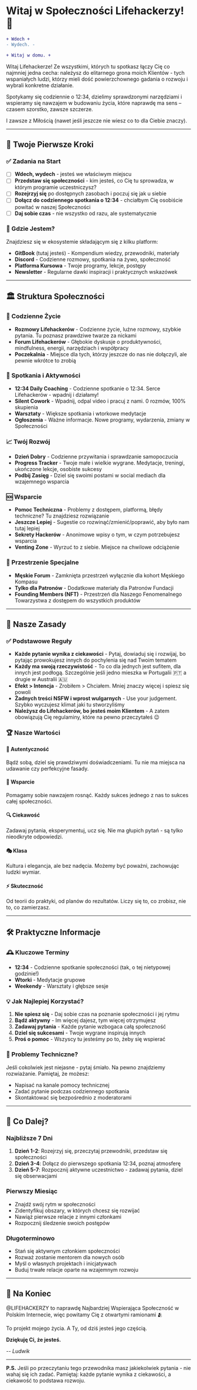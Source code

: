 # Witaj w Społeczności Lifehackerzy! 🎯

```diff
+ Wdech +
- Wydech. -  

+ Witaj w domu. +
```

Witaj Lifehackerze! Ze wszystkimi, których tu spotkasz łączy Cię co najmniej jedna cecha: należysz do elitarnego grona moich Klientów - tych wspaniałych ludzi, którzy mieli dość powierzchownego gadania o rozwoju i wybrali konkretne działanie.

Spotykamy się codziennie o 12:34, dzielimy sprawdzonymi narzędziami i wspieramy się nawzajem w budowaniu życia, które naprawdę ma sens – czasem szorstko, zawsze szczerze.

I zawsze z Miłością (nawet jeśli jeszcze nie wiesz co to dla Ciebie znaczy).

---

## 🚀 Twoje Pierwsze Kroki

### ✅ Zadania na Start
- [ ] **Wdech, wydech** - jesteś we właściwym miejscu
- [ ] **Przedstaw się społeczności** - kim jesteś, co Cię tu sprowadza, w którym programie uczestniczysz?
- [ ] **Rozejrzyj się** po dostępnych zasobach i poczuj się jak u siebie
- [ ] **Dołącz do codziennego spotkania o 12:34** - chciałbym Cię osobiście powitać w naszej Społeczności
- [ ] **Daj sobie czas** - nie wszystko od razu, ale systematycznie

### 📍 Gdzie Jestem?

Znajdziesz się w ekosystemie składającym się z kilku platform:

- **GitBook** (tutaj jesteś) - Kompendium wiedzy, przewodniki, materiały
- **Discord** - Codzienne rozmowy, spotkania na żywo, społeczność
- **Platforma Kursowa** - Twoje programy, lekcje, postępy
- **Newsletter** - Regularne dawki inspiracji i praktycznych wskazówek

---

## 🏛️ Struktura Społeczności

### 💬 Codzienne Życie
- **Rozmowy Lifehackerów** - Codzienne życie, luźne rozmowy, szybkie pytania. Tu poznasz prawdziwe twarze za nickami
- **Forum Lifehackerów** - Głębokie dyskusje o produktywności, mindfulness, energii, narzędziach i współpracy
- **Poczekalnia** - Miejsce dla tych, którzy jeszcze do nas nie dołączyli, ale pewnie wkrótce to zrobią

### 🎯 Spotkania i Aktywności
- **12:34 Daily Coaching** - Codzienne spotkanie o 12:34. Serce Lifehackerów - wpadnij i działamy!
- **Silent Cowork** - Wpadnij, odpal video i pracuj z nami. 0 rozmów, 100% skupienia
- **Warsztaty** - Większe spotkania i wtorkowe medytacje
- **Ogłoszenia** - Ważne informacje. Nowe programy, wydarzenia, zmiany w Społeczności

### 📈 Twój Rozwój
- **Dzień Dobry** - Codzienne przywitania i sprawdzanie samopoczucia
- **Progress Tracker** - Twoje małe i wielkie wygrane. Medytacje, treningi, ukończone lekcje, osobiste sukcesy
- **Podbij Zasięg** - Dziel się swoimi postami w social mediach dla wzajemnego wsparcia

### 🆘 Wsparcie
- **Pomoc Techniczna** - Problemy z dostępem, platformą, błędy techniczne? Tu znajdziesz rozwiązanie
- **Jeszcze Lepiej** - Sugestie co rozwinąć/zmienić/poprawić, aby było nam tutaj lepiej
- **Sekrety Hackerów** - Anonimowe wpisy o tym, w czym potrzebujesz wsparcia
- **Venting Zone** - Wyrzuć to z siebie. Miejsce na chwilowe odciążenie

### 💎 Przestrzenie Specjalne
- **Męskie Forum** - Zamknięta przestrzeń wyłącznie dla kohort Męskiego Kompasu
- **Tylko dla Patronów** - Dodatkowe materiały dla Patronów Fundacji
- **Founding Members (NFT)** - Przestrzeń dla Naszego Fenomenalnego Towarzystwa z dostępem do wszystkich produktów

---

## 📜 Nasze Zasady

### ✅ Podstawowe Reguły
- **Każde pytanie wynika z ciekawości** - Pytaj, dowiaduj się i rozwijaj, bo pytając prowokujesz innych do pochylenia się nad Twoim tematem
- **Każdy ma swoją rzeczywistość** - To co dla jednych jest sufitem, dla innych jest podłogą. Szczególnie jeśli jedno mieszka w Portugalii 🇵🇹 a drugie w Australii 🇦🇺
- **Efekt > Intencja** - Zrobiłem > Chciałem. Mniej znaczy więcej i spiesz się powoli
- **Żadnych treści NSFW i wprost wulgarnych** - Use your judgement. Szybko wyczujesz klimat jaki tu stworzyliśmy
- **Należysz do Lifehackerów, bo jesteś moim Klientem** - A zatem obowiązują Cię regulaminy, które na pewno przeczytałeś 😉

### 🏆 Nasze Wartości

#### 💎 **Autentyczność**
Bądź sobą, dziel się prawdziwymi doświadczeniami. Tu nie ma miejsca na udawanie czy perfekcyjne fasady.

#### 🤝 **Wsparcie**
Pomagamy sobie nawzajem rosnąć. Każdy sukces jednego z nas to sukces całej społeczności.

#### 🔍 **Ciekawość**
Zadawaj pytania, eksperymentuj, ucz się. Nie ma głupich pytań - są tylko nieodkryte odpowiedzi.

#### 🎭 **Klasa**
Kultura i elegancja, ale bez nadęcia. Możemy być poważni, zachowując ludzki wymiar.

#### ⚡ **Skuteczność**
Od teorii do praktyki, od planów do rezultatów. Liczy się to, co zrobisz, nie to, co zamierzasz.

---

## 🛠️ Praktyczne Informacje

### 🕰️ Kluczowe Terminy
- **12:34** - Codzienne spotkanie społeczności (tak, o tej nietypowej godzinie!)
- **Wtorki** - Medytacje grupowe
- **Weekendy** - Warsztaty i głębsze sesje

### 💡 Jak Najlepiej Korzystać?

1. **Nie spiesz się** - Daj sobie czas na poznanie społeczności i jej rytmu
2. **Bądź aktywny** - Im więcej dajesz, tym więcej otrzymujesz
3. **Zadawaj pytania** - Każde pytanie wzbogaca całą społeczność
4. **Dziel się sukcesami** - Twoje wygrane inspirują innych
5. **Proś o pomoc** - Wszyscy tu jesteśmy po to, żeby się wspierać

### 🔧 Problemy Techniczne?
Jeśli cokolwiek jest niejasne - pytaj śmiało. Na pewno znajdziemy rozwiażanie. Pamiętaj, że możesz:
- Napisać na kanale pomocy technicznej
- Zadać pytanie podczas codziennego spotkania
- Skontaktować się bezpośrednio z moderatorami

---

## 🎯 Co Dalej?

### Najbliższe 7 Dni
1. **Dzień 1-2**: Rozejrzyj się, przeczytaj przewodniki, przedstaw się społeczności
2. **Dzień 3-4**: Dołącz do pierwszego spotkania 12:34, poznaj atmosferę
3. **Dzień 5-7**: Rozpocznij aktywne uczestnictwo - zadawaj pytania, dziel się obserwacjami

### Pierwszy Miesiąc
- Znajdź swój rytm w społeczności
- Zidentyfikuj obszary, w których chcesz się rozwijać
- Nawiąż pierwsze relacje z innymi członkami
- Rozpocznij śledzenie swoich postępów

### Długoterminowo
- Stań się aktywnym członkiem społeczności
- Rozważ zostanie mentorem dla nowych osób
- Myśl o własnych projektach i inicjatywach
- Buduj trwałe relacje oparte na wzajemnym rozwoju

---

## 💝 Na Koniec

@LIFEHACKERZY to naprawdę Najbardziej Wspierająca Społeczność w Polskim Internecie, więc powitamy Cię z otwartymi ramionami 🫂

To projekt mojego życia. A Ty, od dziś jesteś jego częścią.

**Dziękuję Ci, że jesteś.**

*-- Ludwik*

---

**P.S.** Jeśli po przeczytaniu tego przewodnika masz jakiekolwiek pytania - nie wahaj się ich zadać. Pamiętaj: każde pytanie wynika z ciekawości, a ciekawość to podstawa rozwoju.